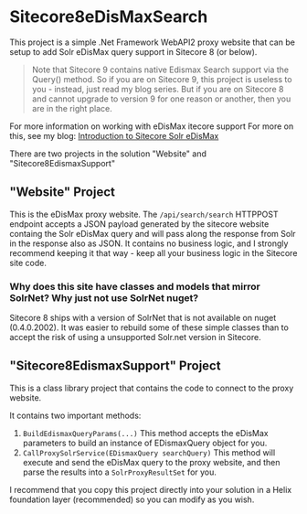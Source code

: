 # Sitecore8eDisMaxSearch

This project is a simple .Net Framework WebAPI2 proxy website that can be setup to add Solr eDisMax query support in Sitecore 8 (or below).

> Note that Sitecore 9 contains native Edismax Search support via the Query<T>() method. So if you are on Sitecore 9, this project is useless to you - instead, just read my blog series. But if you are on Sitecore 8 and cannot upgrade to version 9 for one reason or another, then you are in the right place.

For more information on working with eDisMax itecore support For more on this, see my blog: [Introduction to Sitecore Solr eDisMax](https://stevenstriga.wordpress.com/2019/03/28/edismax-series-post-1-introduction-to-sitecore-solr-edismax/)

There are two projects in the solution "Website" and "Sitecore8EdismaxSupport"

## "Website" Project
This is the eDisMax proxy website. The `/api/search/search` HTTPPOST endpoint accepts a JSON payload generated by the sitecore website containg the Solr eDisMax query and will pass along the response from Solr in the response also as JSON. It contains no business logic, and I strongly recommend keeping it that way - keep all your business logic in the Sitecore site code.

### Why does this site have classes and models that mirror SolrNet? Why just not use SolrNet nuget?
Sitecore 8 ships with a version of SolrNet that is not available on nuget (0.4.0.2002). It was easier to rebuild some of these simple classes than to accept the risk of using a unsupported Solr.net version in Sitecore.

## "Sitecore8EdismaxSupport" Project
This is a class library project that contains the code to connect to the proxy website.

It contains two important methods:

1. `BuildEdismaxQueryParams(...)`
  This method accepts the eDisMax parameters to build an instance of EDismaxQuery object for you.
2. `CallProxySolrService(EDismaxQuery searchQuery)`
  This method will execute and send the eDisMax query to the proxy website, and then parse the results into a `SolrProxyResultSet` for you.

I recommend that you copy this project directly into your solution in a Helix foundation layer (recommended) so you can modify as you wish.
